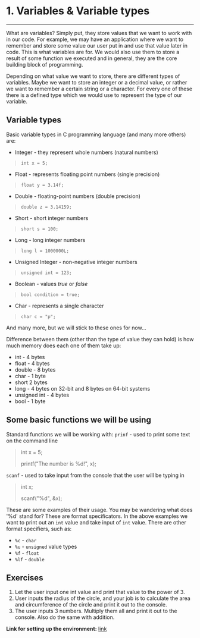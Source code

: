 # 1. Variables & Variable types

---

What are variables? Simply put, they store values that we want to work with in our code. For example, we may have an application where we want to remember and store some value our user put in and use that value later in code. This is what variables are for. We would also use them to store a result of some function we executed and in general, they are the core building block of programming.

Depending on what value we want to store, there are different types of variables. Maybe we want to store an integer or a decimal value, or rather we want to remember a certain string or a character. For every one of these there is a defined type which we would use to represent the type of our variable.

## Variable types

Basic variable types in C programming language (and many more others) are:
- Integer - they represent whole numbers (natural numbers)
> `int x = 5;`
- Float - represents floating point numbers (single precision)
> `float y = 3.14f;`
- Double - floating-point numbers (double precision)
> `double z = 3.14159;`
- Short - short integer numbers 
> `short s = 100;`
- Long - long integer numbers
> `long l = 1000000L;`
- Unsigned Integer - non-negative integer numbers
> `unsigned int = 123;`
- Boolean - values _true_ or _false_
> `bool condition = true;`
- Char - represents a single character
> `char c = "p";`

And many more, but we will stick to these ones for now...

Difference between them (other than the type of value they can hold) is how much memory does each one of them take up:
- int - 4 bytes
- float - 4 bytes
- double - 8 bytes
- char - 1 byte
- short 2 bytes
- long - 4 bytes on 32-bit and 8 bytes on 64-bit systems
- unsigned int - 4 bytes
- bool - 1 byte

## Some basic functions we will be using

Standard functions we will be working with:
`prinf` - used to print some text on the command line
> int x = 5;
>
> printf("The number is %d!", x);

`scanf` - used to take input from the console that the user will be typing in
> int x;
>
> scanf("%d", &x);

These are some examples of their usage. You may be wandering what does '%d' stand for?
These are format specificators. In the above examples we want to print out an `int` value and take input of `int` value. There are other format specifiers, such as:
- `%c` - `char`
- `%u` - `unsigned` value types
- `%f` - `float`
- `%lf` - `double`

## Exercises

1. Let the user input one int value and print that value to the power of 3.
2. User inputs the radius of the circle, and your job is to calculate the area and circumference of the circle and print it out to the console.
3. The user inputs 3 numbers. Multiply them all and print it out to the console. Also do the same with addition.

**Link for setting up the environment:** [link](https://code.visualstudio.com/docs/cpp/config-mingw)